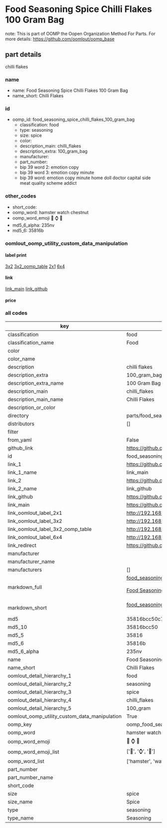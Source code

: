 # Food Seasoning Spice Chilli Flakes 100 Gram Bag  

note: This is part of OOMP the Oopen Organization Method For Parts. For more details: https://github.com/oomlout/oomp_base

##  part details
  



chilli flakes



### name
* name: Food Seasoning Spice Chilli Flakes 100 Gram Bag
* name_short: Chilli Flakes
### id
* oomp_id: food_seasoning_spice_chilli_flakes_100_gram_bag
  * classification: food
  * type: seasoning
  * size: spice
  * color: 
  * description_main: chilli_flakes
  * description_extra: 100_gram_bag
  * manufacturer: 
  * part_number: 
  * bip 39 word 2: emotion copy
  * bip 39 word 3: emotion copy minute
  * bip 39 word: emotion copy minute home doll doctor capital side meat quality scheme addict

### other_codes
* short_code: 
* oomp_word: hamster watch chestnut
* oomp_word_emoji :hamster: :watch: :chestnut:
* md5_6_alpha: 235nv
* md5_6: 35816b






### oomlout_oomp_utility_custom_data_manipulation
#### label print
[3x2](http://192.168.1.245:1112/?label=oomp%20235nv)
[3x2_oomp_table](http://192.168.1.108:1112/?label=oomp%20235nv)
[2x1](http://192.168.1.242:1112/?label=oomp%20235nv)
[6x4](http://192.168.1.55:1112/?label=oomp%20235nv)    

#### link

[link_main](https://github.com/oomlout/oomlout_oomp_version_1_messy/tree/main/parts/food_seasoning_spice_chilli_flakes_100_gram_bag) [link_github](https://github.com/oomlout/oomlout_oomp_version_1_messy/tree/main/parts/food_seasoning_spice_chilli_flakes_100_gram_bag)                             

#### price







### all codes 
| key | value |  
| --- | --- |  
| classification | food |  
| classification_name | Food |  
| color |  |  
| color_name |  |  
| description | chilli flakes |  
| description_extra | 100_gram_bag |  
| description_extra_name | 100 Gram Bag |  
| description_main | chilli_flakes |  
| description_main_name | Chilli Flakes |  
| description_or_color |   |  
| directory | parts/food_seasoning_spice_chilli_flakes_100_gram_bag |  
| distributors | [] |  
| filter |  |  
| from_yaml | False |  
| github_link | https://github.com/oomlout/oomlout_oomp_part_src/tree/main/parts/food_seasoning_spice_chilli_flakes_100_gram_bag |  
| id | food_seasoning_spice_chilli_flakes_100_gram_bag |  
| link_1 | https://github.com/oomlout/oomlout_oomp_version_1_messy/tree/main/parts/food_seasoning_spice_chilli_flakes_100_gram_bag |  
| link_1_name | link_main |  
| link_2 | https://github.com/oomlout/oomlout_oomp_version_1_messy/tree/main/parts/food_seasoning_spice_chilli_flakes_100_gram_bag |  
| link_2_name | link_github |  
| link_github | https://github.com/oomlout/oomlout_oomp_version_1_messy/tree/main/parts/food_seasoning_spice_chilli_flakes_100_gram_bag |  
| link_main | https://github.com/oomlout/oomlout_oomp_version_1_messy/tree/main/parts/food_seasoning_spice_chilli_flakes_100_gram_bag |  
| link_oomlout_label_2x1 | http://192.168.1.242:1112/?label=oomp%20235nv |  
| link_oomlout_label_3x2 | http://192.168.1.245:1112/?label=oomp%20235nv |  
| link_oomlout_label_3x2_oomp_table | http://192.168.1.108:1112/?label=oomp%20235nv |  
| link_oomlout_label_6x4 | http://192.168.1.55:1112/?label=oomp%20235nv |  
| link_redirect | https://github.com/oomlout/oomlout_oomp_version_1_messy/tree/main/parts/food_seasoning_spice_chilli_flakes_100_gram_bag |  
| manufacturer |  |  
| manufacturer_name |  |  
| manufacturers | [] |  
| markdown_full | [food_seasoning_spice_chilli_flakes_100_gram_bag](none)<br>[](none)<br>[Food Seasoning Spice Chilli Flakes 100 Gram Bag](none)<br><br> |  
| markdown_short | [food_seasoning_spice_chilli_flakes_100_gram_bag](none)<br><br> |  
| md5 | 35816bcc50c7e441012056d11a8c0246 |  
| md5_10 | 35816bcc50 |  
| md5_5 | 35816 |  
| md5_6 | 35816b |  
| md5_6_alpha | 235nv |  
| name | Food Seasoning Spice Chilli Flakes 100 Gram Bag |  
| name_short | Chilli Flakes |  
| oomlout_detail_hierarchy_1 | food |  
| oomlout_detail_hierarchy_2 | seasoning |  
| oomlout_detail_hierarchy_3 | spice |  
| oomlout_detail_hierarchy_4 | chilli_flakes |  
| oomlout_detail_hierarchy_5 | 100_gram |  
| oomlout_oomp_utility_custom_data_manipulation | True |  
| oomp_key | oomp_food_seasoning_spice_chilli_flakes_100_gram_bag |  
| oomp_word | hamster watch chestnut |  
| oomp_word_emoji | :hamster: :watch: :chestnut: |  
| oomp_word_emoji_list | [':hamster:', ':watch:', ':chestnut:'] |  
| oomp_word_list | ['hamster', 'watch', 'chestnut'] |  
| part_number |  |  
| part_number_name |  |  
| short_code |  |  
| size | spice |  
| size_name | Spice |  
| type | seasoning |  
| type_name | Seasoning |  
